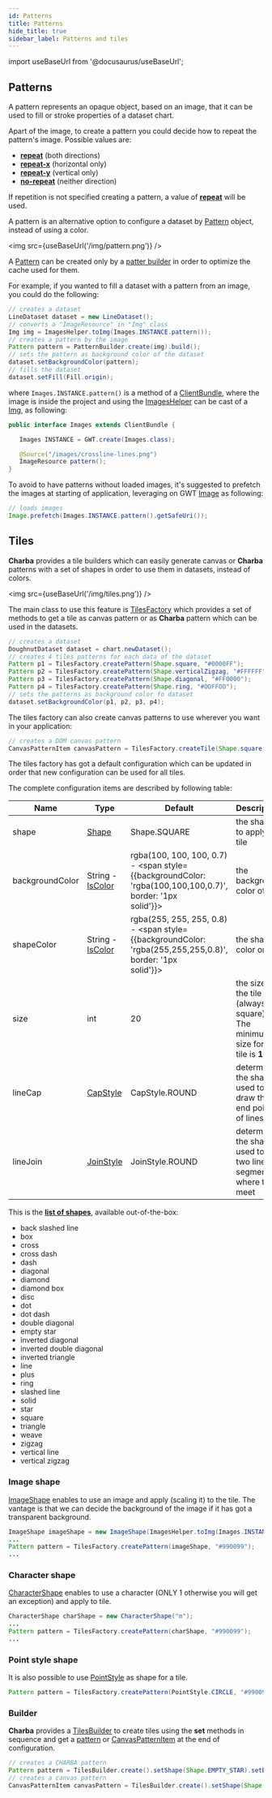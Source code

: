 ```yaml
---
id: Patterns
title: Patterns
hide_title: true
sidebar_label: Patterns and tiles
---
```

import useBaseUrl from '@docusaurus/useBaseUrl';

## Patterns

A pattern represents an opaque object, based on an image, that it can be used to fill or stroke properties of a dataset chart.

Apart of the image, to create a pattern you could decide how to repeat the pattern's image. Possible values are:

  * **[repeat](http://www.pepstock.org/Charba/3.3/org/pepstock/charba/client/dom/enums/Repetition.html#REPEAT)** (both directions)
  * **[repeat-x](http://www.pepstock.org/Charba/3.3/org/pepstock/charba/client/dom/enums/Repetition.html#REPEAT_X)** (horizontal only)
  * **[repeat-y](http://www.pepstock.org/Charba/3.3/org/pepstock/charba/client/dom/enums/Repetition.html#REPEAT_Y)** (vertical only)
  * **[no-repeat](http://www.pepstock.org/Charba/3.3/org/pepstock/charba/client/dom/enums/Repetition.html#NO_REPEAT)** (neither direction)

If repetition is not specified creating a pattern, a value of **[repeat](http://www.pepstock.org/Charba/3.3/org/pepstock/charba/client/dom/enums/Repetition.html#REPEAT)** will be used.

A pattern is an alternative option to configure a dataset by [Pattern](http://www.pepstock.org/Charba/3.3/org/pepstock/charba/client/colors/Pattern.html) object, instead of using a color.

<img src={useBaseUrl('/img/pattern.png')} />

A [Pattern](http://www.pepstock.org/Charba/3.3/org/pepstock/charba/client/colors/Pattern.html) can be created only by a [patter builder](http://www.pepstock.org/Charba/3.3/org/pepstock/charba/client/colors/PatternBuilder.html) in order to optimize the cache used for them. 

For example, if you wanted to fill a dataset with a pattern from an image, you could do the following:

```java
// creates a dataset
LineDataset dataset = new LineDataset();
// converts a "ImageResource" in "Img" class
Img img = ImagesHelper.toImg(Images.INSTANCE.pattern());
// creates a pattern by the image     
Pattern pattern = PatternBuilder.create(img).build();
// sets the pattern as background color of the dataset      
dataset.setBackgroundColor(pattern);
// fills the dataset
dataset.setFill(Fill.origin);
```

where `Images.INSTANCE.pattern()` is a method of a [ClientBundle](http://www.gwtproject.org/javadoc/latest/com/google/gwt/resources/client/ClientBundle.html), where the image is inside the project and using the [ImagesHelper](http://www.pepstock.org/Charba/3.3/org/pepstock/charba/client/gwt/ImagesHelper.html) can be cast of a [Img](http://www.pepstock.org/Charba/3.3/org/pepstock/charba/client/dom/elements/Img.html), as following:


```java
public interface Images extends ClientBundle {

   Images INSTANCE = GWT.create(Images.class);

   @Source("/images/crossline-lines.png")
   ImageResource pattern();
}
```
 
To avoid to have patterns without loaded images, it's suggested to prefetch the images at starting of application, leveraging on GWT [Image](http://www.gwtproject.org/javadoc/latest/com/google/gwt/user/client/ui/Image.html#prefetch-com.google.gwt.safehtml.shared.SafeUri-) as following:

```java
// loads images
Image.prefetch(Images.INSTANCE.pattern().getSafeUri());
```

## Tiles

**Charba** provides a tile builders which can easily generate canvas or **Charba** patterns with a set of shapes in order to use them in datasets, instead of colors.

<img src={useBaseUrl('/img/tiles.png')} />

The main class to use this feature is [TilesFactory](http://www.pepstock.org/Charba/3.3/org/pepstock/charba/client/colors/tiles/TilesFactory.html) which provides a set of methods to get a tile as canvas pattern or as **Charba** pattern which can be used in the datasets.

```java
// creates a dataset
DoughnutDataset dataset = chart.newDataset();
// creates 4 tiles patterns for each data of the dataset
Pattern p1 = TilesFactory.createPattern(Shape.square, "#0000FF");
Pattern p2 = TilesFactory.createPattern(Shape.verticalZigzag, "#FFFFFF");
Pattern p3 = TilesFactory.createPattern(Shape.diagonal, "#FF0000");
Pattern p4 = TilesFactory.createPattern(Shape.ring, "#OOFFOO");
// sets the patterns as background color fo dataset
dataset.setBackgroundColor(p1, p2, p3, p4);
```

The tiles factory can also create canvas patterns to use wherever you want in your application:

```java
// creates a DOM canvas pattern
CanvasPatternItem canvasPattern = TilesFactory.createTile(Shape.square, "#0000FF");
```

The tiles factory has got a default configuration which can be updated in order that new configuration can be used for all tiles.

The complete configuration items are described by following table:

| Name | Type | Default  | Description
| ---- | ---- | -------- | -----------
| shape | [Shape](http://www.pepstock.org/Charba/3.3/org/pepstock/charba/client/colors/tiles/Shape.html) | Shape.SQUARE | the shape to apply on tile
| backgroundColor | String - [IsColor](http://www.pepstock.org/Charba/3.3/org/pepstock/charba/client/colors/IsColor.html) | rgba(100, 100, 100, 0.7) - <span style={{backgroundColor: 'rgba(100,100,100,0.7)', border: '1px solid'}}>&nbsp;&nbsp;&nbsp;&nbsp;&nbsp;&nbsp;&nbsp;&nbsp;</span> | the background color of tile
| shapeColor | String - [IsColor](http://www.pepstock.org/Charba/3.3/org/pepstock/charba/client/colors/IsColor.html) | rgba(255, 255, 255, 0.8) - <span style={{backgroundColor: 'rgba(255,255,255,0.8)', border: '1px solid'}}>&nbsp;&nbsp;&nbsp;&nbsp;&nbsp;&nbsp;&nbsp;&nbsp;</span> | the shape color on tile
| size | int | 20 | the size of the tile (always a square). The minimum size for a tile is **10**.
| lineCap | [CapStyle](http://www.pepstock.org/Charba/3.3/org/pepstock/charba/client/enums/CapStyle.html) | CapStyle.ROUND | determines the shape used to draw the end points of lines
| lineJoin | [JoinStyle](http://www.pepstock.org/Charba/3.3/org/pepstock/charba/client/enums/JoinStyle.html) | JoinStyle.ROUND | determines the shape used to join two line segments where they meet

This is the **[list of shapes](http://www.pepstock.org/Charba/3.3/org/pepstock/charba/client/colors/tiles/Shape.html)**, available out-of-the-box:

  * back slashed line
  * box
  * cross
  * cross dash
  * dash
  * diagonal
  * diamond
  * diamond box
  * disc
  * dot
  * dot dash
  * double diagonal
  * empty star
  * inverted diagonal
  * inverted double diagonal
  * inverted triangle
  * line
  * plus
  * ring
  * slashed line
  * solid
  * star
  * square
  * triangle
  * weave
  * zigzag
  * vertical line
  * vertical zigzag

### Image shape

[ImageShape](http://www.pepstock.org/Charba/3.3/org/pepstock/charba/client/colors/tiles/ImageShape.html) enables to use an image and apply (scaling it) to the tile. The vantage is that we can decide the background of the image if it has got a transparent background.

```java
ImageShape imageShape = new ImageShape(ImagesHelper.toImg(Images.INSTANCE.myImage()));
...		
Pattern pattern = TilesFactory.createPattern(imageShape, "#990099");
...
```

### Character shape

[CharacterShape](http://www.pepstock.org/Charba/3.3/org/pepstock/charba/client/colors/tiles/CharacterShape.html) enables to use a character (ONLY 1 otherwise you will get an exception) and apply to tile. 

```java
CharacterShape charShape = new CharacterShape("m");
...		
Pattern pattern = TilesFactory.createPattern(charShape, "#990099");
...
```

### Point style shape

It is also possible to use [PointStyle](http://www.pepstock.org/Charba/3.3/org/pepstock/charba/client/enums/PointStyle.html) as shape for a tile.

```java
Pattern pattern = TilesFactory.createPattern(PointStyle.CIRCLE, "#990099");
```

### Builder

**Charba** provides a [TilesBuilder](http://www.pepstock.org/Charba/3.3/org/pepstock/charba/client/colors/tiles/TilesBuilder.html) to create tiles using the **set** methods in sequence and get a [pattern](http://www.pepstock.org/Charba/3.3/org/pepstock/charba/client/colors/Pattern.html) or [CanvasPatternItem](http://www.pepstock.org/Charba/3.3/org/pepstock/charba/client/dom/elements/CanvasPatternItem.html) at the end of configuration.

```java
// creates a CHARBA pattern
Pattern pattern = TilesBuilder.create().setShape(Shape.EMPTY_STAR).setBackgroundColor("#990099").asPattern();
// creates a canvas pattern
CanvasPatternItem canvasPattern = TilesBuilder.create().setShape(Shape.EMPTY_STAR).setBackgroundColor("#990099").asTile();
```
